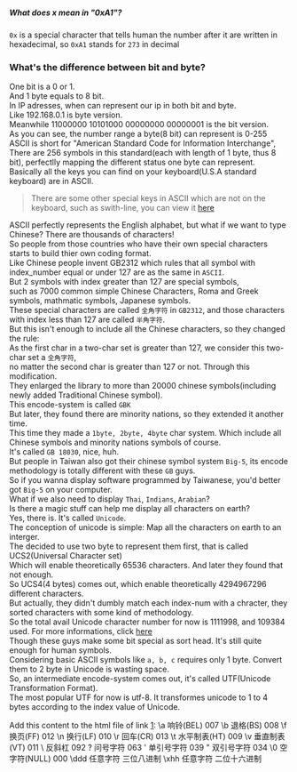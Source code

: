 ##### What does x mean in "0xA1"? ######

`0x` is a special character that tells human the number after it are written in hexadecimal, so `0xA1` stands for `273` in decimal


### What's the difference between bit and byte? ###


One bit is a 0 or 1.  
And 1 byte equals to 8 bit.  
In IP adresses, when can represent our ip in both bit and byte.  
Like 192.168.0.1 is byte version.  
Meanwhile 11000000  10101000  00000000  00000001 is the bit version.  
As you can see, the number range a byte(8 bit) can represent is 0-255  
ASCII is short for "American Standard Code for Information Interchange", There are 256 symbols in this standard(each with length of 1 byte, thus 8 bit), perfectlly mapping the different status one byte can represent.  
Basically all the keys you can find on your keyboard(U.S.A standard keyboard) are in ASCII.  

> There are some other special keys in ASCII which are not on the keyboard, such as swith-line, you can view it [here][1]

ASCII perfectly represents the English alphabet, but what if we want to type Chinese? There are thousands of characters!  
So people from those countries who have their own special characters starts to build thier own coding format.  
Like Chinese people invent GB2312 which rules that all symbol with index\_number equal or under 127 are as the same in `ASCII`.  
But 2 symbols with index greater than 127 are special symbols,  
such as 7000 common simple Chinese Characters, Roma and Greek symbols, mathmatic symbols, Japanese symbols.  
These special characters are called `全角字符` in `GB2312`, and those characters with index less than 127 are called `半角字符`.  
But this isn't enough to include all the Chinese characters, so they changed the rule:  
As the first char in a two-char set is greater than 127, we consider this two-char set a `全角字符`,  
no matter the second char is greater than 127 or not. Through this modification.  
They enlarged the library to more than 20000 chinese symbols(including newly added Traditional Chinese symbol).  
This encode-system is called `GBK`  
But later, they found there are minority nations, so they extended it another time.  
This time they made a `1byte, 2byte, 4byte` char system. Which include all Chinese symbols and minority nations symbols of course.  
It's called `GB 18030`, nice, huh.  
But people in Taiwan also got their chinese symbol system `Big-5`, its encode methodology is totally different with these `GB` guys.  
So if you wanna display software programmed by Taiwanese, you'd better got `Big-5` on your computer.  
What if we also need to display `Thai`, `Indians`, `Arabian`?  
Is there a magic stuff can help me display all characters on earth?  
Yes, there is. It's called `Unicode`.  
The conception of unicode is simple: Map all the characters on earth to an interger.  
The decided to use two byte to represent them first, that is called UCS2(Universal Character set)  
Which will enable theoretically 65536 characters. And later they found that not enough.  
So UCS4(4 bytes) comes out, which enable theoretically 4294967296 different characters.  
But actually, they didn't dumbly match each index-num with a chracter, they sorted characters with some kind of methodology.  
So the total avail Unicode character number for now is 1111998, and 109384 used. For more informations, click [here][2]  
Though these guys make some bit special as sort head. It's still quite enough for human symbols.  
Considering basic ASCII symbols like `a, b, c` requires only 1 byte. Convert them to 2 byte in Unicode is wasting space.  
So, an intermediate encode-system comes out, it's called UTF(Unicode Transformation Format).  
The most popular UTF for now is utf-8. It transformes unicode to 1 to 4 bytes according to the index value of Unicode.  



[1]: http://localhost:4000/code_sources/ascii_special_symbol.html
[2]: http://stackoverflow.com/questions/5924105/how-many-characters-can-be-mapped-with-unicode

Add this content to the html file of link [1]:
\a 响铃(BEL) 007
\b 退格(BS) 008
\f 换页(FF) 012
\n 换行(LF) 010
\r 回车(CR) 013
\t 水平制表(HT) 009
\v 垂直制表(VT) 011
\\ 反斜杠 092
\? 问号字符 063
\' 单引号字符 039
\" 双引号字符 034
\0 空字符(NULL) 000
\ddd 任意字符 三位八进制
\xhh 任意字符 二位十六进制
